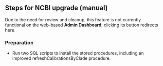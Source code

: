 ## Steps for NCBI upgrade (manual)

Due to the need for review and cleanup, this feature is not currently functional
on the web-based **Admin Dashboard**; clicking its button redirects here.

### Preparation

- Run two SQL scripts to install the stored procedures, including an improved refreshCalibrationsByClade procedure.

